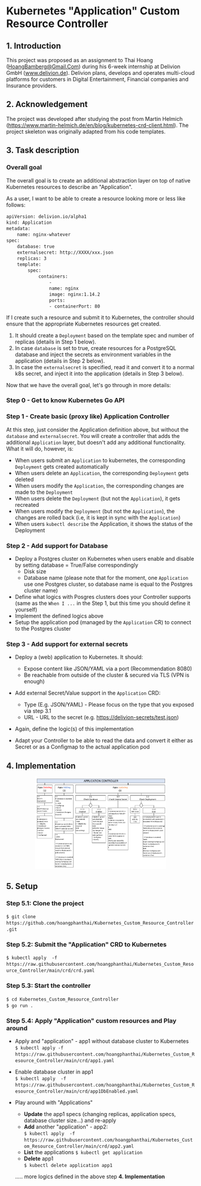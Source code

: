 # Kubernetes "Application" Custom Resource Controller
## 1. Introduction
This project was proposed as an assignment to Thai Hoang (HoangBamberg@Gmail.Com) during his 6-week internship at Delivion GmbH (www.delivion.de). Delivion plans, develops and operates multi-cloud platforms for customers in Digital Entertainment, Financial companies and Insurance providers. 

## 2. Acknowledgement
The project was developed after studying the post from Martin Helmich (https://www.martin-helmich.de/en/blog/kubernetes-crd-client.html). The project skeleton was originally adapted from his code templates.

## 3. Task description
### Overall goal

The overall goal is to create an additional abstraction layer on top of native Kubernetes resources to describe an "Application".

As a user, I want to be able to create a resource looking more or less like follows:

    apiVersion: delivion.io/alpha1
    kind: Application
    metadata:
        name: nginx-whatever
    spec:
        database: true
        externalsecret: http://XXXX/xxx.json
        replicas: 3
        template:
            spec:
                containers:
                    -
                    name: nginx
                    image: nginx:1.14.2
                    ports:
                    - containerPort: 80

If I create such a resource and submit it to Kubernetes, the controller should ensure that the appropriate Kubernetes resources get created.

1. It should create a `Deployment` based on the template spec and number of replicas (details in Step 1 below).
2. In case `database` is set to true, create resources for a PostgreSQL database and inject the secrets as environment variables in the application (details  in Step 2 below).
3. In case the `externalsecret` is specified, read it and convert it to a normal k8s secret, and inject it into the application (details in Step 3 below).

Now that we have the overall goal, let's go through in more details:

### Step 0 - Get to know Kubernetes Go API

### Step 1 - Create basic (proxy like) Application Controller

At this step, just consider the Application definition above, but without the `database` and `externalsecret`.
You will create a controller that adds the additional `Application` layer, but doesn't add any additional functionality. What it will do, however, is:

* When users submit an `Application` to kubernetes, the corresponding `Deployment` gets created automatically
* When users delete an `Application`, the corresponding `Deployment` gets deleted
* When users modify the `Application`, the corresponding changes are made to the `Deployment`
* When users delete the `Deployment` (but not the `Application`), it gets recreated
* When users modify the `Deployment` (but not the `Application`), the changes are rolled back (i.e, it is kept in sync with the `Application`)
* When users `kubectl describe` the Application, it shows the status of the Deployment

### Step 2 - Add support for Database

* Deploy a Postgres cluster on Kubernetes when users enable and disable by setting database = True/False correspondingly
  * Disk size
  * Database name (please note that for the moment, one `Application` use one Postgres cluster, so database name is equal to the Postgres cluster name)
* Define what logics with Posgres clusters does your Controller supports (same as the `When I ...` in the Step 1, but this time you should define it yourself)
* Implement the defined logics above
* Setup the application pod (managed by the `Application` CR) to connect to the Postgres cluster

### Step 3 - Add support for external secrets

* Deploy a (web) application to Kubernetes. It should:
  * Expose content like JSON/YAML via a port (Recommendation 8080)
  * Be reachable from outside of the cluster & secured via TLS (VPN is enough)

* Add external Secret/Value support in the `Application` CRD:
  * Type (E.g. JSON/YAML) - Please focus on the type that you exposed via step 3.1
  * URL - URL to the secret (e.g. <https://delivion-secrets/test.json>)

* Again, define the logic(s) of this implementation
* Adapt your Controller to be able to read the data and convert it either as Secret or as a Configmap to the actual application pod

## 4. Implementation
<p align="center">
  <img src="IMPLEMENTATION.png" width="350" title="hover text">
</p>

## 5. Setup
### Step 5.1: Clone the project

`$ git clone https://github.com/hoangphanthai/Kubernetes_Custom_Resource_Controller.git`

### Step 5.2: Submit the "Application" CRD to Kubernetes  
`$ kubectl apply  -f  https://raw.githubusercontent.com/hoangphanthai/Kubernetes_Custom_Resource_Controller/main/crd/crd.yaml`

### Step 5.3: Start the controller
`$ cd Kubernetes_Custom_Resource_Controller`  
`$ go run .`

### Step 5.4: Apply "Application" custom resources and Play around

*  Apply and "application" - app1 without database cluster to Kubernetes  
`$ kubectl apply -f https://raw.githubusercontent.com/hoangphanthai/Kubernetes_Custom_Resource_Controller/main/crd/app1.yaml`  
*  Enable database cluster in app1  
`$ kubectl apply  -f  https://raw.githubusercontent.com/hoangphanthai/Kubernetes_Custom_Resource_Controller/main/crd/app1DbEnabled.yaml`  
*  Play around with "Applications"              
   *   **Update** the app1 specs (changing replicas, application specs, database cluster size...) and re-apply  
   *   **Add** another "application" - app2:  
	      `$ kubectl apply  -f  https://raw.githubusercontent.com/hoangphanthai/Kubernetes_Custom_Resource_Controller/main/crd/app2.yaml`  
   *   **List** the applications
          `$ kubectl get application`  
   *   **Delete** app1  
          `$ kubectl delete application app1`
   
   ..... more logics defined in the above step **4. Implementation**        
